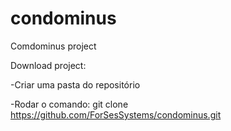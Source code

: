 # condominus
Comdominus project

Download project:

-Criar uma pasta do repositório

-Rodar o comando: git clone https://github.com/ForSesSystems/condominus.git 
